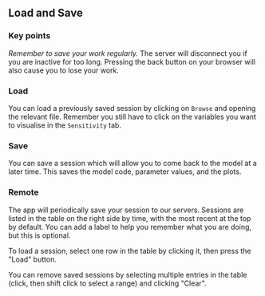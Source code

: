 ## Load and Save

### Key points

*Remember to save your work regularly.*
The server will disconnect you if you are inactive for too long.
Pressing the back button on your browser will also cause you to lose your work.

### Load

You can load a previously saved session by clicking on `Browse` and opening the relevant file.
Remember you still have to click on the variables you want to visualise in the `Sensitivity` tab.

### Save

You can save a session which will allow you to come back to the model at a later time.
This saves the model code, parameter values, and the plots.

### Remote

The app will periodically save your session to our servers.  Sessions are listed in the table on the right side by time, with the most recent at the top by default.  You can add a label to help you remember what you are doing, but this is optional.

To load a session, select one row in the table by clicking it, then press the "Load" button.

You can remove saved sessions by selecting multiple entries in the table (click, then shift click to select a range) and clicking "Clear".
